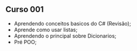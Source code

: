 ## Curso 001
- Aprendendo conceitos basicos do C# (Revisão);
- Aprende como usar listas;
- Aprendendo o principal sobre Dicionarios;
- Pré POO;